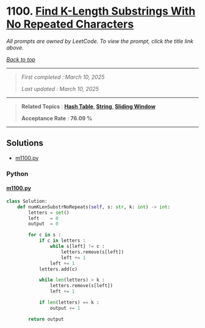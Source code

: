 # 1100. [Find K-Length Substrings With No Repeated Characters](<https://leetcode.com/problems/find-k-length-substrings-with-no-repeated-characters>)

*All prompts are owned by LeetCode. To view the prompt, click the title link above.*

*[Back to top](<../README.md>)*

------

> *First completed : March 10, 2025*
>
> *Last updated : March 10, 2025*

------

> **Related Topics** : **[Hash Table](<by_topic/Hash Table.md>), [String](<by_topic/String.md>), [Sliding Window](<by_topic/Sliding Window.md>)**
>
> **Acceptance Rate** : **76.09 %**

------

## Solutions

- [m1100.py](<../my-submissions/m1100.py>)
### Python
#### [m1100.py](<../my-submissions/m1100.py>)
```Python
class Solution:
    def numKLenSubstrNoRepeats(self, s: str, k: int) -> int:
        letters = set()
        left    = 0
        output  = 0

        for c in s :
            if c in letters :
                while s[left] != c :
                    letters.remove(s[left])
                    left += 1
                left += 1
            letters.add(c)

            while len(letters) > k :
                letters.remove(s[left])
                left += 1

            if len(letters) == k :
                output += 1

        return output
```

